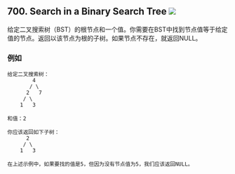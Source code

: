 ## 700. Search in a Binary Search Tree ![](https://img.shields.io/badge/-easy-green.svg)

给定二叉搜索树（BST）的根节点和一个值。你需要在BST中找到节点值等于给定值的节点。返回以该节点为根的子树。如果节点不存在，就返回NULL。

### 例如
    给定二叉搜索树：
            4
           / \
          2   7
         / \
        1   3

    和值：2

    你应该返回如下子树：
          2 
         / \
        1   3

    在上述示例中，如果要找的值是5，但因为没有节点值为5，我们应该返回NULL。